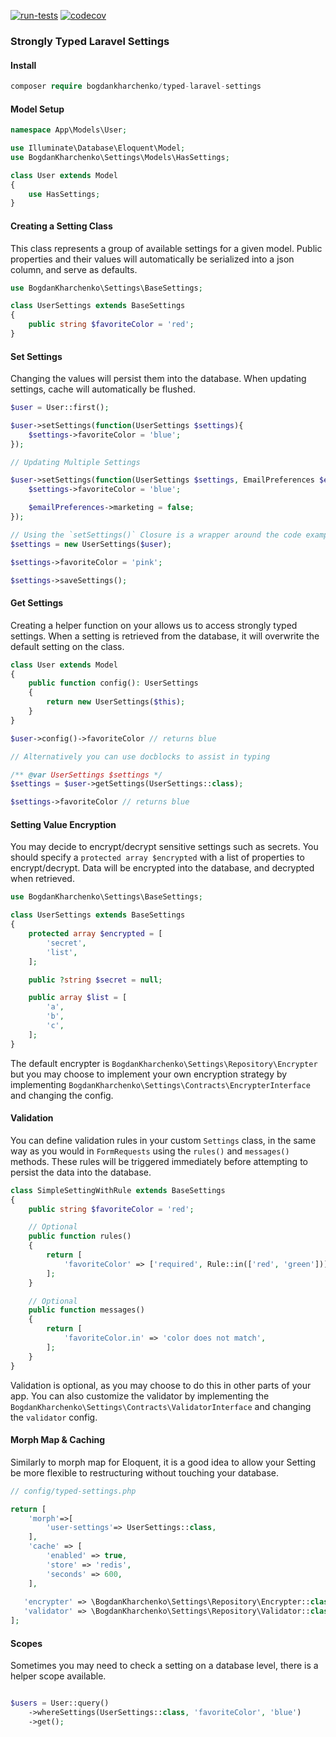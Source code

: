 [![run-tests](https://github.com/bogdankharchenko/typed-laravel-settings/actions/workflows/run-tests.yml/badge.svg?branch=main)](https://github.com/bogdankharchenko/typed-laravel-settings/actions/workflows/run-tests.yml)
[![codecov](https://codecov.io/gh/bogdankharchenko/typed-laravel-settings/branch/main/graph/badge.svg?token=8OSEIM0L18)](https://codecov.io/gh/bogdankharchenko/typed-laravel-settings)

### Strongly Typed Laravel Settings

#### Install

```php
composer require bogdankharchenko/typed-laravel-settings
```

#### Model Setup

```php
namespace App\Models\User;

use Illuminate\Database\Eloquent\Model;
use BogdanKharchenko\Settings\Models\HasSettings;

class User extends Model
{
    use HasSettings;    
}
```

#### Creating a Setting Class

This class represents a group of available settings for a given model.
Public properties and their values will automatically be serialized into a json column, and serve as defaults.

```php
use BogdanKharchenko\Settings\BaseSettings;

class UserSettings extends BaseSettings
{
    public string $favoriteColor = 'red';
}
```

#### Set Settings

Changing the values will persist them into the database. When updating settings, cache will automatically be flushed.

```php
$user = User::first();

$user->setSettings(function(UserSettings $settings){
    $settings->favoriteColor = 'blue';
});

// Updating Multiple Settings

$user->setSettings(function(UserSettings $settings, EmailPreferences $emailPreferences){
    $settings->favoriteColor = 'blue';

    $emailPreferences->marketing = false;
});

// Using the `setSettings()` Closure is a wrapper around the code example below.
$settings = new UserSettings($user);

$settings->favoriteColor = 'pink';

$settings->saveSettings();


```

#### Get Settings

Creating a helper function on your allows us to access strongly typed settings.
When a setting is retrieved from the database, it will overwrite the default setting on the class.


```php
class User extends Model 
{
    public function config(): UserSettings
    {
        return new UserSettings($this);      
    }
}

$user->config()->favoriteColor // returns blue

// Alternatively you can use docblocks to assist in typing

/** @var UserSettings $settings */
$settings = $user->getSettings(UserSettings::class);

$settings->favoriteColor // returns blue

```

#### Setting Value Encryption
You may decide to encrypt/decrypt sensitive settings such as secrets.   You should specify a `protected array $encrypted` with a list of properties to encrypt/decrypt. Data will be encrypted into the database, and decrypted when retrieved.
```php
use BogdanKharchenko\Settings\BaseSettings;

class UserSettings extends BaseSettings
{
    protected array $encrypted = [
        'secret',
        'list',
    ];

    public ?string $secret = null;

    public array $list = [
        'a',
        'b',
        'c',
    ];
}
```
The default encrypter is `BogdanKharchenko\Settings\Repository\Encrypter` but you may choose to implement your own encryption strategy by implementing `BogdanKharchenko\Settings\Contracts\EncrypterInterface` and changing the config.

#### Validation
You can define validation rules in your custom `Settings` class, in the same way as you would in `FormRequests` using the `rules()` and `messages()` methods. These rules will be triggered immediately before attempting to persist the data into the database.
```php
class SimpleSettingWithRule extends BaseSettings
{
    public string $favoriteColor = 'red';

    // Optional
    public function rules()
    {
        return [
            'favoriteColor' => ['required', Rule::in(['red', 'green'])],
        ];
    }

    // Optional 
    public function messages()
    {
        return [
            'favoriteColor.in' => 'color does not match',
        ];
    }
}
```
Validation is optional, as you may choose to do this in other parts of your app.  You can also customize the validator by implementing the `BogdanKharchenko\Settings\Contracts\ValidatorInterface` and changing the `validator` config.

#### Morph Map & Caching
Similarly to morph map for Eloquent, it is a good idea to allow your Setting be more flexible to restructuring without touching your database.
```php
// config/typed-settings.php

return [
    'morph'=>[
        'user-settings'=> UserSettings::class,
    ],
    'cache' => [
        'enabled' => true,
        'store' => 'redis',
        'seconds' => 600,
    ],
    
   'encrypter' => \BogdanKharchenko\Settings\Repository\Encrypter::class,
   'validator' => \BogdanKharchenko\Settings\Repository\Validator::class,
];
```

#### Scopes

Sometimes you may need to check a setting on a database level, there is a helper scope available.

```php

$users = User::query()
    ->whereSettings(UserSettings::class, 'favoriteColor', 'blue')
    ->get();
```
